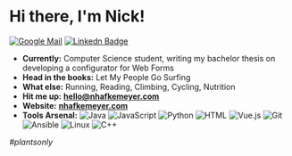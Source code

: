 # Hi there, I'm Nick!

[![Google Mail](https://img.shields.io/badge/-hello@nhafkemeyer.com-c14438?style=flat-square&logo=Gmail&logoColor=white)](mailto:hello@nhafkemeyer.com)
[![Linkedn Badge](https://img.shields.io/badge/-Nick%20Hafkemeyer-0077B5?style=flat-square&logo=Linkedin&logoColor=white)](https://www.linkedin.com/in/nhafkemeyer/)

* **Currently:** Computer Science student, writing my bachelor thesis on developing a configurator for Web Forms
* **Head in the books:** Let My People Go Surfing
* **What else:** Running, Reading, Climbing, Cycling, Nutrition
* **Hit me up:** **[hello@nhafkemeyer.com](mailto:hello@nhafkemeyer.com)**
* **Website:** **[nhafkemeyer.com](https://nhafkemeyer.com)**
* **Tools Arsenal:** ![Java](https://img.shields.io/badge/-Java-007396?style=flat-square&logo=Java&logoColor=white)
![JavaScript](https://img.shields.io/badge/-JavaScript-F7DF1E?style=flat-square&logo=Javascript&logoColor=white)
![Python](https://img.shields.io/badge/-Python-3776AB?style=flat-square&logo=Python&logoColor=white)
![HTML](https://img.shields.io/badge/-HTML-E34F26?style=flat-square&logo=HTML5&logoColor=white)
![Vue.js](https://img.shields.io/badge/-Vue.js-4FC08D?style=flat-square&logo=Vue.js&logoColor=white)
![Git](https://img.shields.io/badge/-Git-F05032?style=flat-square&logo=Git&logoColor=white)
![Ansible](https://img.shields.io/badge/-Ansible-EE0000?style=flat-square&logo=Ansible&logoColor=white)
![Linux](https://img.shields.io/badge/-Linux-FCC624?style=flat-square&logo=Linux&logoColor=white)
![C++](https://img.shields.io/badge/-C++-00599C?style=flat-square&logo=C%2B%2B&logoColor=white)

*#plantsonly*
